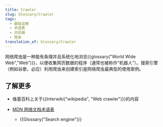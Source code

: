 ```yaml
---
title: Crawler
slug: Glossary/Crawler
tags:
  - 基础设施
  - 术语表
  - 浏览器
  - 爬虫
translation_of: Glossary/Crawler
---
```

网络爬虫是一种能有条理并且系统化地浏览{{glossary("World Wide Web","Web")}}，以便收集网页数据的程序（通常也被称作“机器人”）。搜索引擎（例如谷歌，必应）利用爬虫来创建索引是网络爬虫最典型的使用案例。

## 了解更多

- 维基百科上关于{{Interwiki("wikipedia", "Web crawler")}}的内容
- [MDN 网络文档术语表](/zh-CN/docs/Glossary)

  - {{Glossary("Search engine")}}
